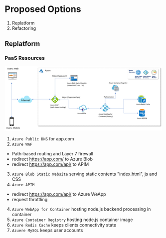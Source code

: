 # Proposed Options

1. Replatform
2. Refactoring


## Replatform

### PaaS Resources

![](/Images/option1-replatform.png)

1. `Azure Public DNS` for app.com
2. `Azure WAF`
- Path-based routing and Layer 7 firewall
- redirect https://app.com/ to Azure Blob 
- redirect https://app.com/api/ to APIM
3. `Azure Blob Static Website` serving static contents "index.html", js and CSS
4. `Azure APIM`
- redirect https://app.com/api/ to Azure WeApp
- request throttling
4. `Azure WebApp for Container` hosting node.js backend processing in container
5. `Azure Container Registry` hosting node.js container image
6. `Azure Redis Cache` keeps clients connectivity state
7. `Azuere MySQL` keeps user accounts